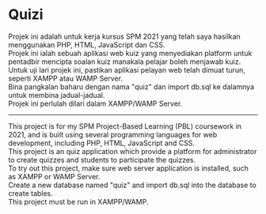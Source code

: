 # Quizi
Projek ini adalah untuk kerja kursus SPM 2021 yang telah saya hasilkan menggunakan PHP, HTML, JavaScript dan CSS.  
Projek ini ialah sebuah aplikasi web kuiz yang menyediakan platform untuk pentadbir mencipta soalan kuiz manakala pelajar boleh menjawab kuiz.  
Untuk uji lari projek ini, pastikan aplikasi pelayan web telah dimuat turun, seperti XAMPP atau WAMP Server.       
Bina pangkalan baharu dengan nama "quiz" dan import db.sql ke dalamnya untuk membina jadual-jadual.   
Projek ini perlulah dilari dalam XAMPP/WAMP Server.

---
This project is for my SPM Project-Based Learning (PBL) coursework in 2021, and is built using several programming languages for web development, including PHP, HTML, JavaScript and CSS. <br> 
This project is an quiz application which provide a platform for administrator to create quizzes and students to participate the quizzes.<br>
To try out this project, make sure web server application is installed, such as XAMPP or WAMP Server.  
Create a new database named "quiz" and import db.sql into the database to create tables.  
This project must be run in XAMPP/WAMP. 
